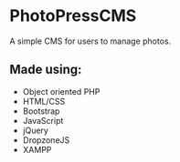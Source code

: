 # PhotoPressCMS
 A simple CMS for users to manage photos. 
 
## Made using:
* Object oriented PHP
* HTML/CSS
* Bootstrap
* JavaScript
* jQuery
* DropzoneJS
* XAMPP

